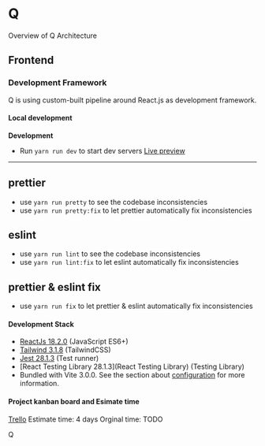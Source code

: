 # Q

Overview of Q Architecture

## Frontend

### Development Framework

Q is using custom-built pipeline around React.js as development framework.

#### Local development

**Development**

- Run `yarn run dev` to start dev servers
  [Live preview](http://localhost:3000/)

---

## prettier

- use `yarn run pretty` to see the codebase inconsistencies
- use `yarn run pretty:fix` to let prettier automatically fix inconsistencies

## eslint

- use `yarn run lint` to see the codebase inconsistencies
- use `yarn run lint:fix` to let eslint automatically fix inconsistencies

## prettier & eslint fix

- use `yarn run fix` to let prettier & eslint automatically fix inconsistencies

#### Development Stack

- [ReactJs 18.2.0](https://reactjs.org/) (JavaScript ES6+)
- [Tailwind 3.1.8](https://tailwindcss.com/) (TailwindCSS)
- [Jest 28.1.3](https://jestjs.io/) (Test runner)
- [React Testing Library 28.1.3](React Testing Library) (Testing Library)
- Bundled with Vite 3.0.0. See the section about [configuration](https://vitejs.dev) for more information.

#### Project kanban board and Esimate time

[Trello](https://trello.com/b/h25z1PA9/q)
Estimate time: 4 days
Orginal time: TODO

 Q
